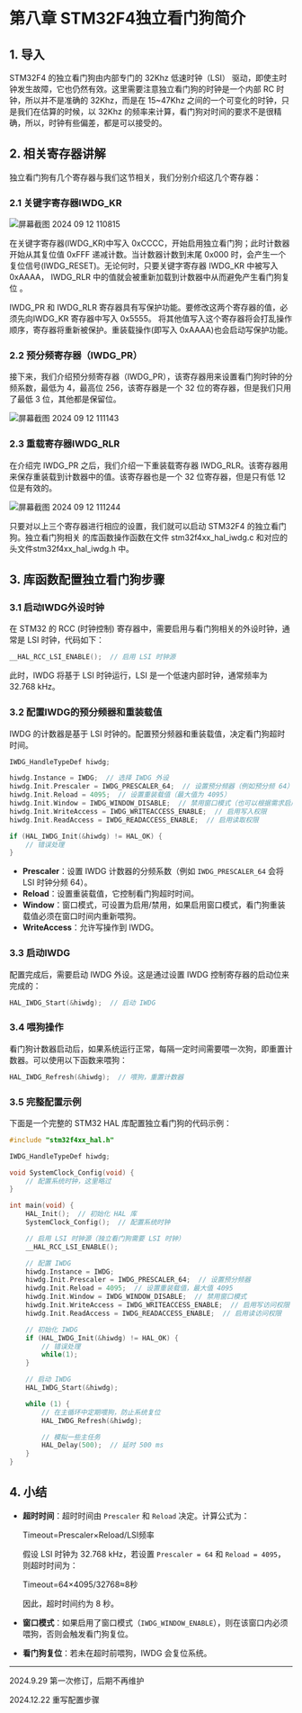 # 第八章 STM32F4独立看门狗简介

## 1. 导入

STM32F4 的独立看门狗由内部专门的 32Khz 低速时钟（LSI） 驱动，即使主时钟发生故障，它也仍然有效。这里需要注意独立看门狗的时钟是一个内部 RC 时钟，所以并不是准确的 32Khz，而是在 15~47Khz 之间的一个可变化的时钟，只是我们在估算的时候，以 32Khz 的频率来计算，看门狗对时间的要求不是很精确，所以，时钟有些偏差，都是可以接受的。

## 2. 相关寄存器讲解

独立看门狗有几个寄存器与我们这节相关，我们分别介绍这几个寄存器：

### 2.1 关键字寄存器IWDG_KR

![屏幕截图 2024 09 12 110815](https://img.picgo.net/2024/09/12/-2024-09-12-11081588f6077341d16a30.png)

在关键字寄存器(IWDG_KR)中写入 0xCCCC，开始启用独立看门狗；此时计数器开始从其复位值 0xFFF 递减计数。当计数器计数到末尾 0x000 时，会产生一个复位信号(IWDG_RESET)。无论何时，只要关键字寄存器 IWDG_KR 中被写入 0xAAAA， IWDG_RLR 中的值就会被重新加载到计数器中从而避免产生看门狗复位 。

IWDG_PR 和 IWDG_RLR 寄存器具有写保护功能。要修改这两个寄存器的值，必须先向IWDG_KR 寄存器中写入 0x5555。 将其他值写入这个寄存器将会打乱操作顺序，寄存器将重新被保护。重装载操作(即写入 0xAAAA)也会启动写保护功能。

### 2.2 预分频寄存器（IWDG_PR）

接下来，我们介绍预分频寄存器（IWDG_PR），该寄存器用来设置看门狗时钟的分频系数，最低为 4，最高位 256，该寄存器是一个 32 位的寄存器，但是我们只用了最低 3 位，其他都是保留位。

![屏幕截图 2024 09 12 111143](https://img.picgo.net/2024/09/12/-2024-09-12-111143ce4f43fa051c443b.png)

### 2.3 重载寄存器IWDG_RLR

在介绍完 IWDG_PR 之后，我们介绍一下重装载寄存器 IWDG_RLR。该寄存器用来保存重装载到计数器中的值。该寄存器也是一个 32 位寄存器，但是只有低 12 位是有效的。

![屏幕截图 2024 09 12 111244](https://img.picgo.net/2024/09/12/-2024-09-12-1112447f5f11873e0e6e7a.png)

只要对以上三个寄存器进行相应的设置，我们就可以启动 STM32F4 的独立看门狗。独立看门狗相关 的库函数操作函数在文件 stm32f4xx_hal_iwdg.c 和对应的头文件stm32f4xx_hal_iwdg.h 中。

## 3. 库函数配置独立看门狗步骤

### 3.1 启动IWDG外设时钟

在 STM32 的 RCC (时钟控制) 寄存器中，需要启用与看门狗相关的外设时钟，通常是 LSI 时钟，代码如下：

```c
__HAL_RCC_LSI_ENABLE();  // 启用 LSI 时钟源
```

此时，IWDG 将基于 LSI 时钟运行，LSI 是一个低速内部时钟，通常频率为 32.768 kHz。

### 3.2 配置IWDG的预分频器和重装载值

IWDG 的计数器是基于 LSI 时钟的。配置预分频器和重装载值，决定看门狗超时时间。

```c
IWDG_HandleTypeDef hiwdg;

hiwdg.Instance = IWDG;  // 选择 IWDG 外设
hiwdg.Init.Prescaler = IWDG_PRESCALER_64;  // 设置预分频器（例如预分频 64）
hiwdg.Init.Reload = 4095;  // 设置重装载值（最大值为 4095）
hiwdg.Init.Window = IWDG_WINDOW_DISABLE;  // 禁用窗口模式（也可以根据需求启用）
hiwdg.Init.WriteAccess = IWDG_WRITEACCESS_ENABLE;  // 启用写入权限
hiwdg.Init.ReadAccess = IWDG_READACCESS_ENABLE;  // 启用读取权限

if (HAL_IWDG_Init(&hiwdg) != HAL_OK) {
    // 错误处理
}
```

- **Prescaler**：设置 IWDG 计数器的分频系数（例如 `IWDG_PRESCALER_64` 会将 LSI 时钟分频 64）。
- **Reload**：设置重装载值，它控制看门狗超时时间。
- **Window**：窗口模式，可设置为启用/禁用，如果启用窗口模式，看门狗重装载值必须在窗口时间内重新喂狗。
- **WriteAccess**：允许写操作到 IWDG。

### 3.3 启动IWDG

配置完成后，需要启动 IWDG 外设。这是通过设置 IWDG 控制寄存器的启动位来完成的：

```c
HAL_IWDG_Start(&hiwdg);  // 启动 IWDG
```

### 3.4 喂狗操作

看门狗计数器启动后，如果系统运行正常，每隔一定时间需要喂一次狗，即重置计数器。可以使用以下函数来喂狗：

```c
HAL_IWDG_Refresh(&hiwdg);  // 喂狗，重置计数器
```

### 3.5 完整配置示例

下面是一个完整的 STM32 HAL 库配置独立看门狗的代码示例：

```c
#include "stm32f4xx_hal.h"

IWDG_HandleTypeDef hiwdg;

void SystemClock_Config(void) {
    // 配置系统时钟，这里略过
}

int main(void) {
    HAL_Init();  // 初始化 HAL 库
    SystemClock_Config();  // 配置系统时钟

    // 启用 LSI 时钟源（独立看门狗需要 LSI 时钟）
    __HAL_RCC_LSI_ENABLE();

    // 配置 IWDG
    hiwdg.Instance = IWDG;
    hiwdg.Init.Prescaler = IWDG_PRESCALER_64;  // 设置预分频器
    hiwdg.Init.Reload = 4095;  // 设置重装载值，最大值 4095
    hiwdg.Init.Window = IWDG_WINDOW_DISABLE;  // 禁用窗口模式
    hiwdg.Init.WriteAccess = IWDG_WRITEACCESS_ENABLE;  // 启用写访问权限
    hiwdg.Init.ReadAccess = IWDG_READACCESS_ENABLE;  // 启用读访问权限

    // 初始化 IWDG
    if (HAL_IWDG_Init(&hiwdg) != HAL_OK) {
        // 错误处理
        while(1);
    }

    // 启动 IWDG
    HAL_IWDG_Start(&hiwdg);

    while (1) {
        // 在主循环中定期喂狗，防止系统复位
        HAL_IWDG_Refresh(&hiwdg);

        // 模拟一些主任务
        HAL_Delay(500);  // 延时 500 ms
    }
}
```

## 4. 小结

- **超时时间**：超时时间由 `Prescaler` 和 `Reload` 决定。计算公式为：
  
  Timeout=Prescaler×Reload​/LSI频率
  
  假设 LSI 时钟为 32.768 kHz，若设置 `Prescaler = 64` 和 `Reload = 4095`，则超时时间为：
  
  Timeout=64×4095​/32768≈8秒
  
  因此，超时时间约为 8 秒。

- **窗口模式**：如果启用了窗口模式（`IWDG_WINDOW_ENABLE`），则在该窗口内必须喂狗，否则会触发看门狗复位。

- **看门狗复位**：若未在超时前喂狗，IWDG 会复位系统。

---

2024.9.29 第一次修订，后期不再维护

2024.12.22 重写配置步骤
